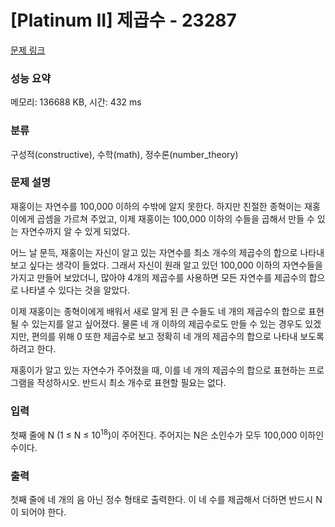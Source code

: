 # [Platinum II] 제곱수 - 23287 

[문제 링크](https://www.acmicpc.net/problem/23287) 

### 성능 요약

메모리: 136688 KB, 시간: 432 ms

### 분류

구성적(constructive), 수학(math), 정수론(number_theory)

### 문제 설명

<p>재홍이는 자연수를 100,000 이하의 수밖에 알지 못한다. 하지만 친절한 종혁이는 재홍이에게 곱셈을 가르쳐 주었고, 이제 재홍이는 100,000 이하의 수들을 곱해서 만들 수 있는 자연수까지 알 수 있게 되었다.</p>

<p>어느 날 문득, 재홍이는 자신이 알고 있는 자연수를 최소 개수의 제곱수의 합으로 나타내 보고 싶다는 생각이 들었다. 그래서 자신이 원래 알고 있던 100,000 이하의 자연수들을 가지고 만들어 보았더니, 많아야 4개의 제곱수를 사용하면 모든 자연수를 제곱수의 합으로 나타낼 수 있다는 것을 알았다.</p>

<p>이제 재홍이는 종혁이에게 배워서 새로 알게 된 큰 수들도 네 개의 제곱수의 합으로 표현될 수 있는지를 알고 싶어졌다. 물론 네 개 이하의 제곱수로도 만들 수 있는 경우도 있겠지만, 편의를 위해 0 또한 제곱수로 보고 정확히 네 개의 제곱수의 합으로 나타내 보도록 하려고 한다.</p>

<p>재홍이가 알고 있는 자연수가 주어졌을 때, 이를 네 개의 제곱수의 합으로 표현하는 프로그램을 작성하시오. 반드시 최소 개수로 표현할 필요는 없다.</p>

### 입력 

 <p>첫째 줄에 N (1 ≤ N ≤ 10<sup>18</sup>)이 주어진다. 주어지는 N은 소인수가 모두 100,000 이하인 수이다.</p>

### 출력 

 <p>첫째 줄에 네 개의 음 아닌 정수 형태로 출력한다. 이 네 수를 제곱해서 더하면 반드시 N이 되어야 한다.</p>

